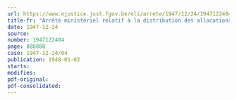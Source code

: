 ```yaml
---
url: https://www.ejustice.just.fgov.be/eli/arrete/1947/12/24/1947122404/justel
title-fr: "Arrêté ministériel relatif à la distribution des allocations compensatoires des mois de décembre 1947 et janvier 1948"
date: 1947-12-24
source:
number: 1947122404
page: 888888
case: 1947-12-24/04
publication: 1948-01-02
starts:
modifies:
pdf-original:
pdf-consolidated:
---
```


